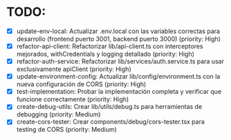 # TODO:

- [x] update-env-local: Actualizar .env.local con las variables correctas para desarrollo (frontend puerto 3001, backend puerto 3000) (priority: High)
- [x] refactor-api-client: Refactorizar lib/api-client.ts con interceptores mejorados, withCredentials y logging detallado (priority: High)
- [x] refactor-auth-service: Refactorizar lib/services/auth.service.ts para usar exclusivamente apiClient (priority: High)
- [x] update-environment-config: Actualizar lib/config/environment.ts con la nueva configuración de CORS (priority: High)
- [x] test-implementation: Probar la implementación completa y verificar que funcione correctamente (priority: High)
- [x] create-debug-utils: Crear lib/utils/debug.ts para herramientas de debugging (priority: Medium)
- [x] create-cors-tester: Crear components/debug/cors-tester.tsx para testing de CORS (priority: Medium)

